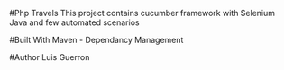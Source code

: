 #Php Travels
This project contains cucumber framework with Selenium Java and few automated scenarios

#Built With
Maven - Dependancy Management

#Author
Luis Guerron
